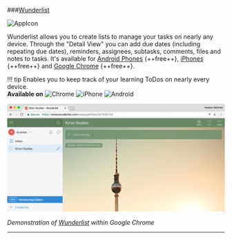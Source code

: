 ###[Wunderlist](https://www.wunderlist.com/)

![AppIcon](/Images/WunderlistAppIcon.png)

Wunderlist allows you to create lists to manage your tasks on nearly any device. Through the "Detail View" you can add due dates (including repeating due dates), reminders, assignees, subtasks, comments, files and notes to tasks. It's available for [Android Phones](https://play.google.com/store/apps/details?id=com.wunderkinder.wunderlistandroid&hl=en
) {++free++}, [iPhones](https://itunes.apple.com/us/app/wunderlist-to-do-list-tasks/id406644151?mt=8
) {++free++} and [Google Chrome](https://todoist.com/) {++free++}. 


!!! tip
	Enables you to keep track of your learning ToDos on nearly every device.  
	**Available on** ![Chrome](/Icons/Chrome.png) ![iPhone](/Icons/iPhone.png) ![Android](/Icons/Android.png)

	
![Screenshot](GIFs/Wunderlist.gif)  

_Demonstration of [Wunderlist](https://www.wunderlist.com/) within Google Chrome_

****
